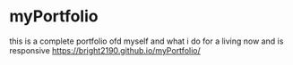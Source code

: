 # myPortfolio
this is a complete portfolio ofd myself and what i do for a living now and is responsive
 https://bright2190.github.io/myPortfolio/
